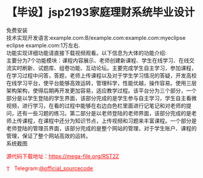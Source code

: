 # 【毕设】jsp2193家庭理财系统毕业设计

免费安装<br>技术实现开发语言:example.com:B/example.com:example.com:myeclipse eclipse example.com:1万左右.<br>功能实现详细功能请直接下载视频观看。以下信息为大体的功能介绍:<br>主要分为7个功能模块：课程内容展示、老师创建新课程、学生在线学习、在线交流实时刷新、试题库、组卷功能、互动论坛。主要完成学生自主学习，参加课程，在学习过程中问答，答题，老师上传课程以及对于学生学习情况的答疑，开发高校在线学习平台，使平台能够高效运转，管理科学，性能优越，操作容易。使用三层架构架构，使得后期再开发更加容易，适应教学过程。该平台分为三个部分，一个部分是以学生登陆的学生界面，该部分完成的是学生参与自主学习，学生自主看微视频，进行学习，在看的过程中能够在右边白色栏里面进行记笔记和对老师的提问，还有一些习题的练习。第二部分是以老师登陆的老师界面，该部分完成的是老师上传课程，在课程中还分为知识节点，上传视频和习题来丰富课程。一个部分是老师登陆的管理员界面，该部分完成的是整个网站的管理，对于学生账户、课程的管理，保证了整个网站高效的运转。<br>系统截图 <br>


<p style="color: red;">源代码下载地址：<a href="https://mega-file.org/RST2Z" style="color: red;">https://mega-file.org/RST2Z</a></p><p style="color: red;"><img src="https://cdn-icons-png.flaticon.com/512/2111/2111646.png" alt="Telegram Icon" style="width: 16px; vertical-align: middle; margin-right: 5px;">Telegram:<a href="https://t.me/official_sourcecode" style="color: red;">@official_sourcecode</a></p>
